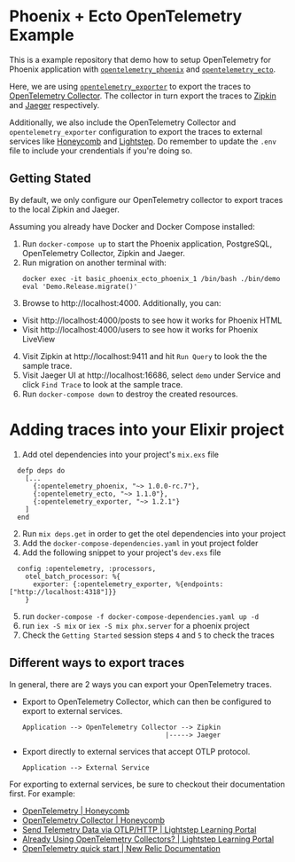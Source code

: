 # Phoenix + Ecto OpenTelemetry Example

This is a example repository that demo how to setup OpenTelemetry for Phoenix application
with [`opentelemetry_phoenix`][0] and [`opentelemetry_ecto`][1].

Here, we are using [`opentelemetry_exporter`][2] to export the traces to [
OpenTelemetry Collector][3]. The collector in turn export the traces to [Zipkin][4] and [
Jaeger][5] respectively.

Additionally, we also include the OpenTelemetry Collector and
`opentelemetry_exporter` configuration to
export the traces to external services like [Honeycomb](https://www.honeycomb.io/) and
[Lightstep](https://lightstep.com/). Do remember to update the `.env` file to
include your crendentials if you're doing so.

## Getting Stated

By default, we only configure our OpenTelemetry collector to export traces to
the local Zipkin and Jaeger.

Assuming you already have Docker and Docker Compose installed:

1. Run `docker-compose up` to start the Phoenix application, PostgreSQL,
   OpenTelemetry Collector, Zipkin and Jaeger.
2. Run migration on another terminal with:
   ```
   docker exec -it basic_phoenix_ecto_phoenix_1 /bin/bash ./bin/demo eval 'Demo.Release.migrate()'
   ```
3. Browse to http://localhost:4000. Additionally, you can:

- Visit http://localhost:4000/posts to see how it works for Phoenix HTML
- Visit http://localhost:4000/users to see how it works for Phoenix LiveView

4. Visit Zipkin at http://localhost:9411 and hit `Run Query` to look the the sample trace.
5. Visit Jaeger UI at http://localhost:16686, select `demo` under Service and click `Find Trace` to
   look at the sample trace.
6. Run `docker-compose down` to destroy the created resources.

# Adding traces into your Elixir project

1. Add otel dependencies into your project's `mix.exs` file
```
  defp deps do
    [...
      {:opentelemetry_phoenix, "~> 1.0.0-rc.7"},
      {:opentelemetry_ecto, "~> 1.1.0"},
      {:opentelemetry_exporter, "~> 1.2.1"}
    ]
  end
```
2. Run `mix deps.get` in order to get the otel dependencies into your project
3. Add the `docker-compose-dependencies.yaml` in yout project folder
4. Add the following snippet to your project's `dev.exs` file
```
  config :opentelemetry, :processors,
    otel_batch_processor: %{
      exporter: {:opentelemetry_exporter, %{endpoints: ["http://localhost:4318"]}}
    }
```
5. run `docker-compose -f docker-compose-dependencies.yaml up -d`
6. run `iex -S mix` or `iex -S mix phx.server` for a phoenix project
7. Check the `Getting Started` session steps `4` and `5` to check the traces


## Different ways to export traces

In general, there are 2 ways you can export your OpenTelemetry traces.

- Export to OpenTelemetry Collector, which can then be configured to export to
  external services.

  ```
  Application --> OpenTelemetry Collector --> Zipkin
                                      |-----> Jaeger
  ```

- Export directly to external services that accept OTLP protocol.

  ```
  Application --> External Service
  ```

For exporting to external services, be sure to checkout their
documentation first. For example:

- [OpenTelemetry | Honeycomb](https://docs.honeycomb.io/getting-data-in/opentelemetry/)
- [OpenTelemetry Collector | Honeycomb](https://docs.honeycomb.io/getting-data-in/opentelemetry/otel-collector/)
- [Send Telemetry Data via OTLP/HTTP | Lightstep Learning Portal](https://docs.lightstep.com/docs/send-otlp-over-http-to-lightstep)
- [Already Using OpenTelemetry Collectors? | Lightstep Learning Portal](https://docs.lightstep.com/docs/already-using-collectors)
- [OpenTelemetry quick start | New Relic Documentation](https://docs.newrelic.com/docs/more-integrations/open-source-telemetry-integrations/opentelemetry/opentelemetry-quick-start)

[0]: https://hex.pm/packages/opentelemetry_phoenix
[1]: https://hex.pm/packages/opentelemetry_ecto
[2]: https://hex.pm/packages/opentelemetry_exporter
[3]: https://github.com/open-telemetry/opentelemetry-collector/
[4]: https://zipkin.io/
[5]: https://www.jaegertracing.io/
